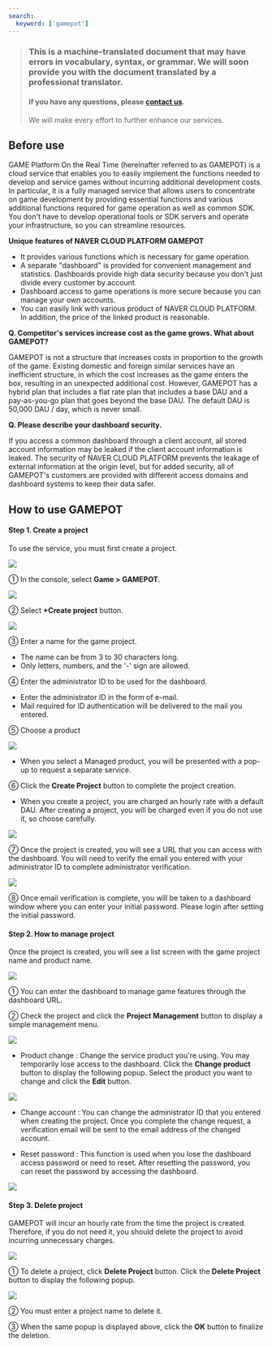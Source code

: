 ```yaml
---
search:
  keyword: ['gamepot']
---
```


> ### This is a machine-translated document that may have errors in vocabulary, syntax, or grammar. We will soon provide you with the document translated by a professional translator.
>
> #### If you have any questions, please [contact us](https://www.ncloud.com/support/question).
>
> We will make every effort to further enhance our services.



## Before use

GAME Platform On the Real Time (hereinafter referred to as GAMEPOT) is a cloud service that enables you to easily implement the functions needed to develop and service games without incurring additional development costs. In particular, it is a fully managed service that allows users to concentrate on game development by providing essential functions and various additional functions required for game operation as well as common SDK. You don't have to develop operational tools or SDK servers and operate your infrastructure, so you can streamline resources.

**Unique features of NAVER CLOUD PLATFORM GAMEPOT**

* It provides various functions which is necessary for game operation.<br />
* A separate "dashboard" is provided for convenient management and statistics. Dashboards provide high data security because you don't just divide every customer by account.<br />
* Dashboard access to game operations is more secure because you can manage your own accounts.<br />
* You can easily link with various product of NAVER CLOUD PLATFORM. In addition, the price of the linked product is reasonable.<br />

**Q. Competitor's services increase cost as the game grows. What about GAMEPOT?**

GAMEPOT is not a structure that increases costs in proportion to the growth of the game. Existing domestic and foreign similar services have an inefficient structure, in which the cost increases as the game enters the box, resulting in an unexpected additional cost. However, GAMEPOT has a hybrid plan that includes a flat rate plan that includes a base DAU and a pay-as-you-go plan that goes beyond the base DAU. The default DAU is 50,000 DAU / day, which is never small.

**Q. Please describe your dashboard security.**

If you access a common dashboard through a client account, all stored account information may be leaked if the client account information is leaked. The security of NAVER CLOUD PLATFORM prevents the leakage of external information at the origin level, but for added security, all of GAMEPOT's customers are provided with different access domains and dashboard systems to keep their data safer.

## How to use GAMEPOT 

#### Step 1. Create a project

To use the service, you must first create a project.

![](./images/gamepot-1-101.png)

① In the console, select  **Game > GAMEPOT**.

![](./images/gamepot-1-102.png)

② Select **+Create project** button.

![](./images/gamepot-1-103.png)

③ Enter a name for the game project.

- The name can be from 3 to 30 characters long.
- Only letters, numbers, and the '-' sign are allowed.

④ Enter the administrator ID to be used for the dashboard.

- Enter the administrator ID in the form of e-mail.
- Mail required for ID authentication will be delivered to the mail you entered.

⑤ Choose a product

![](./images/gamepot-1-104.png)

* When you select a Managed product, you will be presented with a pop-up to request a separate service.

⑥ Click the **Create Project** button to complete the project creation.

* When you create a project, you are charged an hourly rate with a default DAU. After creating a project, you will be charged even if you do not use it, so choose carefully.

![](./images/gamepot-1-105.png)

⑦ Once the project is created, you will see a URL that you can access with the dashboard. You will need to verify the email you entered with your administrator ID to complete administrator verification.

![](./images/gamepot-1-113.png)

⑧ Once email verification is complete, you will be taken to a dashboard window where you can enter your initial password. Please login after setting the initial password.

#### Step 2. How to manage project

Once the project is created, you will see a list screen with the game project name and product name.

![](./images/gamepot-1-106.png)


① You can enter the dashboard to manage game features through the dashboard URL.

② Check the project and click the **Project Management** button to display a simple management menu.

![](./images/gamepot-1-107.png)


* Product change : Change the service product you're using. You may temporarily lose access to the dashboard. Click the **Change product** button to display the following popup. Select the product you want to change and click the **Edit** button.

![](./images/gamepot-1-108.png)


* Change account : You can change the administrator ID that you entered when creating the project. Once you complete the change request, a verification email will be sent to the email address of the changed account.

* Reset password : This function is used when you lose the dashboard access password or need to reset. After resetting the password, you can reset the password by accessing the dashboard.

![](./images/gamepot-1-109.png)


#### Step 3. Delete project

GAMEPOT will incur an hourly rate from the time the project is created. Therefore, if you do not need it, you should delete the project to avoid incurring unnecessary charges.

![](./images/gamepot-1-110.png)


① To delete a project, click **Delete Project** button. Click the **Delete Project** button to display the following popup.

![](./images/gamepot-1-111.png)

② You must enter a project name to delete it.

③ When the same popup is displayed above, click the **OK** button to finalize the deletion.
